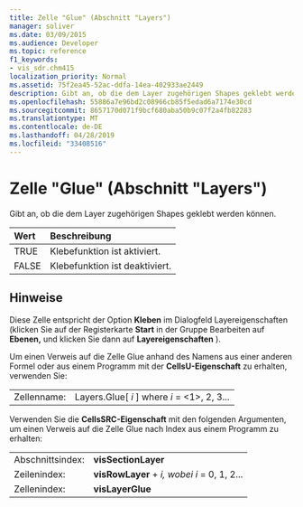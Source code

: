```yaml
---
title: Zelle "Glue" (Abschnitt "Layers")
manager: soliver
ms.date: 03/09/2015
ms.audience: Developer
ms.topic: reference
f1_keywords:
- vis_sdr.chm415
localization_priority: Normal
ms.assetid: 75f2ea45-52ac-ddfa-14ea-402933ae2449
description: Gibt an, ob die dem Layer zugehörigen Shapes geklebt werden können.
ms.openlocfilehash: 55886a7e96bd2c08966cb85f5edad6a7174e30cd
ms.sourcegitcommit: 8657170d071f9bcf680aba50b9c07f2a4fb82283
ms.translationtype: MT
ms.contentlocale: de-DE
ms.lasthandoff: 04/28/2019
ms.locfileid: "33408516"
---
```

# <a name="glue-cell-layers-section"></a>Zelle "Glue" (Abschnitt "Layers")

Gibt an, ob die dem Layer zugehörigen Shapes geklebt werden können.
  
|**Wert**|**Beschreibung**|
|:-----|:-----|
|TRUE  <br/> |Klebefunktion ist aktiviert.  <br/> |
|FALSE  <br/> |Klebefunktion ist deaktiviert.  <br/> |
   
## <a name="remarks"></a>Hinweise

Diese Zelle entspricht der Option  **Kleben** im Dialogfeld Layereigenschaften (klicken Sie auf der Registerkarte **Start** in der Gruppe Bearbeiten auf **Ebenen,** und klicken Sie dann auf **Layereigenschaften** ).  
  
Um einen Verweis auf die Zelle Glue anhand des Namens aus einer anderen Formel oder aus einem Programm mit der **CellsU-Eigenschaft** zu erhalten, verwenden Sie: 
  
|||
|:-----|:-----|
|Zellenname:  <br/> |Layers.Glue[  *i*  ] where  *i*  = <1>, 2, 3...  <br/> |
   
Verwenden Sie die **CellsSRC-Eigenschaft** mit den folgenden Argumenten, um einen Verweis auf die Zelle Glue nach Index aus einem Programm zu erhalten: 
  
|||
|:-----|:-----|
|Abschnittsindex:  <br/> |**visSectionLayer** <br/> |
|Zeilenindex:  <br/> |**visRowLayer**  +   *i,* *wobei i* = 0, 1, 2...  <br/> |
|Zellenindex:  <br/> |**visLayerGlue** <br/> |
   

